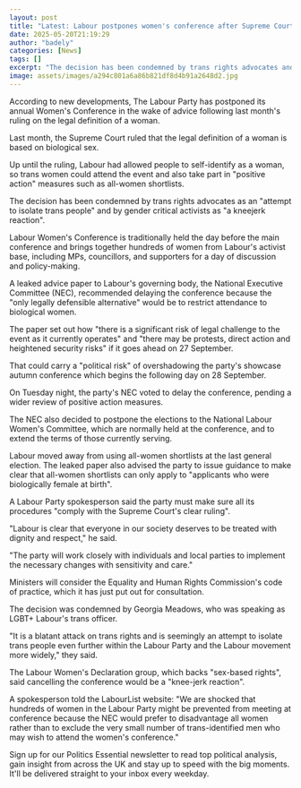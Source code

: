 ```yaml
---
layout: post
title: "Latest: Labour postpones women's conference after Supreme Court ruling"
date: 2025-05-20T21:19:29
author: "badely"
categories: [News]
tags: []
excerpt: "The decision has been condemned by trans rights advocates and by gender critical activists."
image: assets/images/a294c801a6a86b821df8d4b91a2648d2.jpg
---
```


According to new developments, The Labour Party has postponed its annual Women's Conference in the wake of advice following last month's ruling on the legal definition of a woman.

Last month, the Supreme Court ruled that the legal definition of a woman is based on biological sex. 

Up until the ruling, Labour had allowed people to self-identify as a woman, so trans women could attend the event and also take part in "positive action" measures such as all-women shortlists.

The decision has been condemned by trans rights advocates as an "attempt to isolate trans people" and by gender critical activists as "a kneejerk reaction".

Labour Women's Conference is traditionally held the day before the main conference and brings together hundreds of women from Labour's activist base, including MPs, councillors, and supporters for a day of discussion and policy-making.

A leaked advice paper to Labour's governing body, the National Executive Committee (NEC), recommended delaying the conference because the "only legally defensible alternative" would be to restrict attendance to biological women.

The paper set out how "there is a significant risk of legal challenge to the event as it currently operates" and "there may be protests, direct action and heightened security risks" if it goes ahead on 27 September.

That could carry a "political risk" of overshadowing the party's showcase autumn conference which begins the following day on 28 September.

On Tuesday night, the party's NEC voted to delay the conference, pending a wider review of positive action measures.

The NEC also decided to postpone the elections to the National Labour Women's Committee, which are normally held at the conference, and to extend the terms of those currently serving. 

Labour moved away from using all-women shortlists at the last general election. The leaked paper also advised the party to issue guidance to make clear that all-women shortlists can only apply to "applicants who were biologically female at birth".

A Labour Party spokesperson said the party must make sure all its procedures "comply with the Supreme Court's clear ruling".

"Labour is clear that everyone in our society deserves to be treated with dignity and respect," he said.

"The party will work closely with individuals and local parties to implement the necessary changes with sensitivity and care."

Ministers will consider the Equality and Human Rights Commission's code of practice, which it has just put out for consultation.

The decision was condemned by Georgia Meadows, who was speaking as LGBT+ Labour's trans officer.

"It is a blatant attack on trans rights and is seemingly an attempt to isolate trans people even further within the Labour Party and the Labour movement more widely," they said.

The Labour Women's Declaration group, which backs "sex-based rights", said cancelling the conference would be a "knee-jerk reaction".

A spokesperson told the LabourList website: "We are shocked that hundreds of women in the Labour Party might be prevented from meeting at conference because the NEC would prefer to disadvantage all women rather than to exclude the very small number of trans-identified men who may wish to attend the women's conference."

Sign up for our Politics Essential newsletter to read top political analysis, gain insight from across the UK and stay up to speed with the big moments. It'll be delivered straight to your inbox every weekday.

